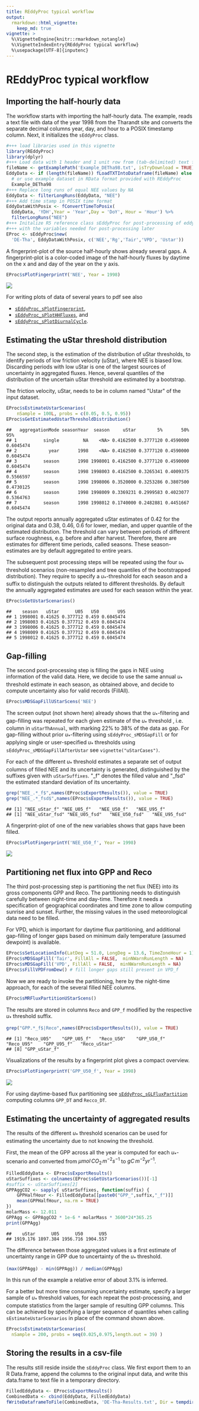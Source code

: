 ```yaml
---
title: REddyProc typical workflow    
output: 
  rmarkdown::html_vignette:
    keep_md: true
vignette: >
  %\VignetteEngine{knitr::rmarkdown_notangle}
  %\VignetteIndexEntry{REddyProc typical workflow}
  %\usepackage[UTF-8]{inputenc}
---
```









# REddyProc typical workflow

## Importing the half-hourly data
The workflow starts with importing the half-hourly data. The example, reads a 
text file with data of the year 1998 from the Tharandt site and converts the 
separate decimal columns year, day, and hour to a POSIX timestamp column. 
Next, it initializes the `sEddyProc` class.


```r
#+++ load libraries used in this vignette
library(REddyProc)
library(dplyr)
#+++ Load data with 1 header and 1 unit row from (tab-delimited) text file
fileName <- getExamplePath('Example_DETha98.txt', isTryDownload = TRUE)
EddyData <- if (length(fileName)) fLoadTXTIntoDataframe(fileName) else
  # or use example dataset in RData format provided with REddyProc
  Example_DETha98
#+++ Replace long runs of equal NEE values by NA
EddyData <- filterLongRuns(EddyData, "NEE")
#+++ Add time stamp in POSIX time format
EddyDataWithPosix <- fConvertTimeToPosix(
  EddyData, 'YDH',Year = 'Year',Day = 'DoY', Hour = 'Hour') %>% 
  filterLongRuns("NEE")
#+++ Initalize R5 reference class sEddyProc for post-processing of eddy data
#+++ with the variables needed for post-processing later
EProc <- sEddyProc$new(
  'DE-Tha', EddyDataWithPosix, c('NEE','Rg','Tair','VPD', 'Ustar'))
```



A fingerprint-plot of the source half-hourly shows already several gaps.
A fingerprint-plot is a color-coded image of the half-hourly fluxes by daytime 
on the x and and day of the year on the y axis. 

```r
EProc$sPlotFingerprintY('NEE', Year = 1998)
```

![](useCase_files/figure-html/fpNEEOrig-1.png)<!-- -->



For writing plots of data of several years to pdf see also

* [`sEddyProc_sPlotFingerprint`](../html/sEddyProc_sPlotFingerprint.html),
* [`sEddyProc_sPlotHHFluxes`](../html/sEddyProc_sPlotHHFluxes.html), and
* [`sEddyProc_sPlotDiurnalCycle`](../html/sEddyProc_sPlotDiurnalCycle.html).

## Estimating the uStar threshold distribution
The second step, is the estimation of the  distribution of uStar thresholds, to
identify periods of low friction velocity (uStar), where NEE is biased low. 
Discarding periods with low uStar is one of the largest sources of uncertainty 
in aggregated fluxes. Hence, several quantiles of the distribution of 
the uncertain uStar threshold are estimated by a bootstrap.

The friction velocity, uStar, needs to be in column named "Ustar" of the input 
dataset. 


```r
EProc$sEstimateUstarScenarios(
    nSample = 100L, probs = c(0.05, 0.5, 0.95))
EProc$sGetEstimatedUstarThresholdDistribution()
```

```
##   aggregationMode seasonYear  season     uStar        5%       50%       95%
## 1          single         NA    <NA> 0.4162500 0.3777120 0.4590000 0.6045474
## 2            year       1998    <NA> 0.4162500 0.3777120 0.4590000 0.6045474
## 3          season       1998 1998001 0.4162500 0.3777120 0.4590000 0.6045474
## 4          season       1998 1998003 0.4162500 0.3265341 0.4009375 0.5566597
## 5          season       1998 1998006 0.3520000 0.3253286 0.3807500 0.4730125
## 6          season       1998 1998009 0.3369231 0.2999583 0.4023077 0.5364763
## 7          season       1998 1998012 0.1740000 0.2482881 0.4451667 0.6045474
```



The output reports annually aggregated uStar estimates of 
0.42 for 
the original data and 
0.38, 0.46, 0.6 
for lower, median, 
and upper quantile of the estimated distribution. The threshold can vary between
periods of different surface roughness, e.g. before and after harvest.
Therefore, there are estimates for different time periods, called seasons.
These season-estimates are by default aggregated to entire years.

The subsequent post processing steps will be repeated using the four $u_*$ threshold 
scenarios (non-resampled and tree quantiles of the bootstrapped distribution). 
They require to specify a $u_*$-threshold for each 
season and a suffix to distinguish the outputs related to different thresholds.
By default the annually aggregated estimates are used for each season
within the year.


```r
EProc$sGetUstarScenarios()
```

```
##    season   uStar      U05   U50       U95
## 1 1998001 0.41625 0.377712 0.459 0.6045474
## 2 1998003 0.41625 0.377712 0.459 0.6045474
## 3 1998006 0.41625 0.377712 0.459 0.6045474
## 4 1998009 0.41625 0.377712 0.459 0.6045474
## 5 1998012 0.41625 0.377712 0.459 0.6045474
```

## Gap-filling
The second post-processing step is filling the gaps in NEE using information of the 
valid data. Here, we decide to use the same annual $u_*$ threshold estimate 
in each season, as obtained above, and decide to compute uncertainty also 
for valid records (FillAll). 


```r
EProc$sMDSGapFillUStarScens('NEE')
```

The screen output (not shown here) already shows that the $u_*$-filtering and
gap-filling was repeated for each given estimate of the $u_*$ threshold
, i.e. column in 
`uStarThAnnual`, with marking 22% to 38% of the data as gap. 
For gap-filling without prior $u_*$-filtering using `sEddyProc_sMDSGapFill`
or for applying single or user-specified $u_*$ thresholds using 
`sEddyProc_sMDSGapFillAfterUstar`
see `vignette("uStarCases")`.

For each of the different $u_*$ threshold estimates
a separate set of output columns of filled NEE and its 
uncertainty is generated, distinguished by the suffixes given with 
`uStarSuffixes`. <Suffix>"_f" denotes the filled value and "_fsd" the 
estimated standard deviation of its uncertainty.


```r
grep("NEE_.*_f$",names(EProc$sExportResults()), value = TRUE)
grep("NEE_.*_fsd$",names(EProc$sExportResults()), value = TRUE)
```

```
## [1] "NEE_uStar_f" "NEE_U05_f"   "NEE_U50_f"   "NEE_U95_f"  
## [1] "NEE_uStar_fsd" "NEE_U05_fsd"   "NEE_U50_fsd"   "NEE_U95_fsd"
```

A fingerprint-plot of one of the new variables shows that gaps have been filled.

```r
EProc$sPlotFingerprintY('NEE_U50_f', Year = 1998)
```

![](useCase_files/figure-html/fpNEEFilled-1.png)<!-- -->



## Partitioning net flux into GPP and Reco

The third post-processing step is partitioning the net flux (NEE) into its gross 
components GPP and Reco.
The partitioning needs to distinguish carefully between night-time and day-time. 
Therefore it needs a specification of geographical coordinates and time zone 
to allow computing sunrise and sunset. Further, the missing values in the 
used meteorological data need to be filled. 

For VPD, which is important for daytime flux partitioning, and additional
gap-filling of longer gaps based on minimum daily temperature (assumed dewpoint)
is available.


```r
EProc$sSetLocationInfo(LatDeg = 51.0, LongDeg = 13.6, TimeZoneHour = 1)  
EProc$sMDSGapFill('Tair', FillAll = FALSE,  minNWarnRunLength = NA)     
EProc$sMDSGapFill('VPD', FillAll = FALSE,  minNWarnRunLength = NA)     
EProc$sFillVPDFromDew() # fill longer gaps still present in VPD_f
```

Now we are ready to invoke the partitioning, here by the night-time approach, 
for each of the several filled NEE columns.

```r
EProc$sMRFluxPartitionUStarScens()
```



The results are stored in columns `Reco` and `GPP_f` modified by the respective 
$u_*$ threshold suffix. 

```r
grep("GPP.*_f$|Reco",names(EProc$sExportResults()), value = TRUE)
```

```
## [1] "Reco_U05"    "GPP_U05_f"   "Reco_U50"    "GPP_U50_f"   "Reco_U95"    "GPP_U95_f"   "Reco_uStar" 
## [8] "GPP_uStar_f"
```

Visualizations of the results by a fingerprint plot gives a compact overview. 

```r
EProc$sPlotFingerprintY('GPP_U50_f', Year = 1998)
```

![](useCase_files/figure-html/fingerPrintGPP-1.png)<!-- -->

For using daytime-based flux partitioning see [`sEddyProc_sGLFluxPartition`](../html/sEddyProc_sGLFluxPartition.html) 
computing columns `GPP_DT` and `Recco_DT`.

## Estimating the uncertainty of aggregated results

The results of the different $u_*$ threshold scenarios can be used for estimating
the uncertainty due to not knowing the threshold.

First, the mean of the GPP across all the year is computed for each
$u_*$-scenario and converted from ${\mu mol\, CO_2\, 
m^{-2} s^{-1}}$ to ${gC\,m^{-2} yr^{-1}}$.


```r
FilledEddyData <- EProc$sExportResults()
uStarSuffixes <- colnames(EProc$sGetUstarScenarios())[-1]
#suffix <- uStarSuffixes[2]
GPPAggCO2 <- sapply( uStarSuffixes, function(suffix) {
	GPPHalfHour <- FilledEddyData[[paste0("GPP_",suffix,"_f")]]
	mean(GPPHalfHour, na.rm = TRUE)
})
molarMass <- 12.011
GPPAgg <- GPPAggCO2 * 1e-6 * molarMass * 3600*24*365.25
print(GPPAgg)
```

```
##    uStar      U05      U50      U95 
## 1919.176 1897.384 1956.716 1904.557
```

The difference between those aggregated values is a first estimate of 
uncertainty range in GPP due to uncertainty of the $u_*$ threshold.

```r
(max(GPPAgg) - min(GPPAgg)) / median(GPPAgg) 
```
In this run of the example a relative error of about 
3.1% 
is inferred.

For a better but more time consuming uncertainty estimate, specify a larger
sample of $u_*$ threshold values, for each repeat the post-processing, and 
compute statistics from the larger sample of resulting GPP columns. This can be
achieved by specifying a larger sequence of quantiles when calling 
`sEstimateUstarScenarios` in place of the command shown above.

```r
EProc$sEstimateUstarScenarios( 
  nSample = 200, probs = seq(0.025,0.975,length.out = 39) )
```

## Storing the results in a csv-file

The results still reside inside the `sEddyProc` class. 
We first export them to an R Data.frame, append the columns to the original 
input data, and write this data.frame to text file in a temporary directory.

```r
FilledEddyData <- EProc$sExportResults()
CombinedData <- cbind(EddyData, FilledEddyData)
fWriteDataframeToFile(CombinedData, 'DE-Tha-Results.txt', Dir = tempdir())
```




